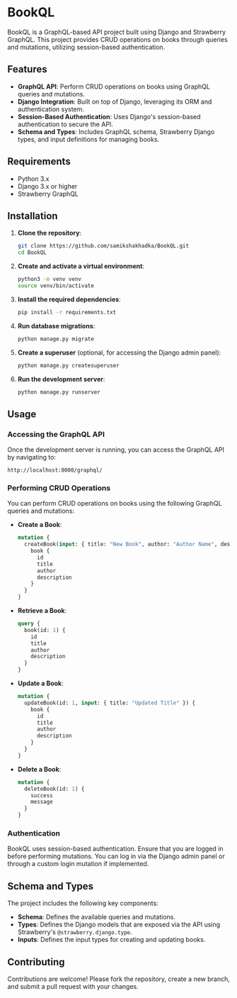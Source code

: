 
# BookQL

BookQL is a GraphQL-based API project built using Django and Strawberry GraphQL. This project provides CRUD operations on books through queries and mutations, utilizing session-based authentication.

## Features

- **GraphQL API**: Perform CRUD operations on books using GraphQL queries and mutations.
- **Django Integration**: Built on top of Django, leveraging its ORM and authentication system.
- **Session-Based Authentication**: Uses Django's session-based authentication to secure the API.
- **Schema and Types**: Includes GraphQL schema, Strawberry Django types, and input definitions for managing books.

## Requirements

- Python 3.x
- Django 3.x or higher
- Strawberry GraphQL

## Installation

1. **Clone the repository**:
   ```bash
   git clone https://github.com/samikshakhadka/BookQL.git
   cd BookQL
   ```

2. **Create and activate a virtual environment**:
   ```bash
   python3 -m venv venv
   source venv/bin/activate
   ```

3. **Install the required dependencies**:
   ```bash
   pip install -r requirements.txt
   ```

4. **Run database migrations**:
   ```bash
   python manage.py migrate
   ```

5. **Create a superuser** (optional, for accessing the Django admin panel):
   ```bash
   python manage.py createsuperuser
   ```

6. **Run the development server**:
   ```bash
   python manage.py runserver
   ```

## Usage

### Accessing the GraphQL API

Once the development server is running, you can access the GraphQL API by navigating to:

```
http://localhost:8000/graphql/
```

### Performing CRUD Operations

You can perform CRUD operations on books using the following GraphQL queries and mutations:

- **Create a Book**:
  ```graphql
  mutation {
    createBook(input: { title: "New Book", author: "Author Name", description: "Book Description" }) {
      book {
        id
        title
        author
        description
      }
    }
  }
  ```

- **Retrieve a Book**:
  ```graphql
  query {
    book(id: 1) {
      id
      title
      author
      description
    }
  }
  ```

- **Update a Book**:
  ```graphql
  mutation {
    updateBook(id: 1, input: { title: "Updated Title" }) {
      book {
        id
        title
        author
        description
      }
    }
  }
  ```

- **Delete a Book**:
  ```graphql
  mutation {
    deleteBook(id: 1) {
      success
      message
    }
  }
  ```

### Authentication

BookQL uses session-based authentication. Ensure that you are logged in before performing mutations. You can log in via the Django admin panel or through a custom login mutation if implemented.

## Schema and Types

The project includes the following key components:

- **Schema**: Defines the available queries and mutations.
- **Types**: Defines the Django models that are exposed via the API using Strawberry's `@strawberry.django.type`.
- **Inputs**: Defines the input types for creating and updating books.

## Contributing

Contributions are welcome! Please fork the repository, create a new branch, and submit a pull request with your changes.


